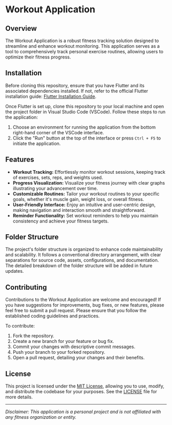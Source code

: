 # Workout Application

## Overview

The Workout Application is a robust fitness tracking solution designed to streamline and enhance workout monitoring. This application serves as a tool to comprehensively track personal exercise routines, allowing users to optimize their fitness progress.

## Installation

Before cloning this repository, ensure that you have Flutter and its associated dependencies installed. If not, refer to the official Flutter installation guide: [Flutter Installation Guide](https://docs.flutter.dev/get-started/install).

Once Flutter is set up, clone this repository to your local machine and open the project folder in Visual Studio Code (VSCode). Follow these steps to run the application:

1. Choose an environment for running the application from the bottom right-hand corner of the VSCode interface.
2. Click the "Run" button at the top of the interface or press `Ctrl + F5` to initiate the application.

## Features

- **Workout Tracking:** Effortlessly monitor workout sessions, keeping track of exercises, sets, reps, and weights used.
- **Progress Visualization:** Visualize your fitness journey with clear graphs illustrating your advancement over time.
- **Customizable Routines:** Tailor your workout routines to your specific goals, whether it's muscle gain, weight loss, or overall fitness.
- **User-Friendly Interface:** Enjoy an intuitive and user-centric design, making navigation and interaction smooth and straightforward.
- **Reminder Functionality:** Set workout reminders to help you maintain consistency and achieve your fitness targets.

## Folder Structure

The project's folder structure is organized to enhance code maintainability and scalability. It follows a conventional directory arrangement, with clear separations for source code, assets, configurations, and documentation. The detailed breakdown of the folder structure will be added in future updates.

## Contributing

Contributions to the Workout Application are welcome and encouraged! If you have suggestions for improvements, bug fixes, or new features, please feel free to submit a pull request. Please ensure that you follow the established coding guidelines and practices.

To contribute:

1. Fork the repository.
2. Create a new branch for your feature or bug fix.
3. Commit your changes with descriptive commit messages.
4. Push your branch to your forked repository.
5. Open a pull request, detailing your changes and their benefits.

## License

This project is licensed under the [MIT License](LICENSE), allowing you to use, modify, and distribute the codebase for your purposes. See the [LICENSE](LICENSE) file for more details.

---

_Disclaimer: This application is a personal project and is not affiliated with any fitness organization or entity._


